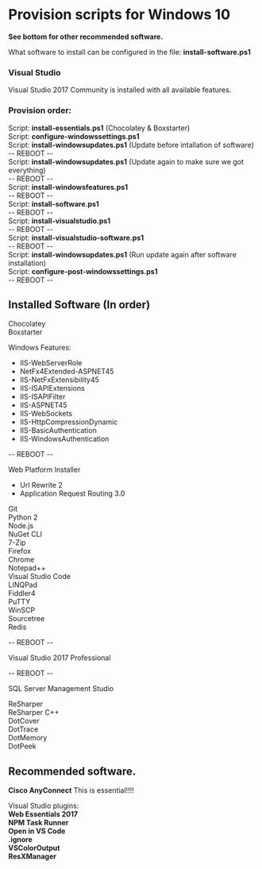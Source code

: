 # Provision scripts for Windows 10

**See bottom for other recommended software.**

What software to install can be configured in the file: **install-software.ps1**

### **Visual Studio**
Visual Studio 2017 Community is installed with all available features.

### **Provision order:**
Script: **install-essentials.ps1** (Chocolatey & Boxstarter)  
Script: **configure-windowssettings.ps1**  
Script: **install-windowsupdates.ps1** (Update before intallation of software)  
-- REBOOT --  
Script: **install-windowsupdates.ps1** (Update again to make sure we got everything)  
-- REBOOT --  
Script: **install-windowsfeatures.ps1**  
-- REBOOT --  
Script: **install-software.ps1**  
-- REBOOT --  
Script: **install-visualstudio.ps1**  
-- REBOOT --  
Script: **install-visualstudio-software.ps1**  
-- REBOOT --  
Script: **install-windowsupdates.ps1** (Run update again after software installation)  
Script: **configure-post-windowssettings.ps1**  
-- REBOOT --  

## **Installed Software (In order)**
Chocolatey  
Boxstarter  

Windows Features:  
 - IIS-WebServerRole  
 - NetFx4Extended-ASPNET45  
 - IIS-NetFxExtensibility45  
 - IIS-ISAPIExtensions  
 - IIS-ISAPIFilter  
 - IIS-ASPNET45  
 - IIS-WebSockets  
 - IIS-HttpCompressionDynamic  
 - IIS-BasicAuthentication  
 - IIS-WindowsAuthentication

-- REBOOT --

Web Platform Installer  
 - Url Rewrite 2  
 - Application Request Routing 3.0

Git  
Python 2  
Node.js  
NuGet CLI  
7-Zip  
Firefox  
Chrome  
Notepad++  
Visual Studio Code   
LINQPad  
Fiddler4  
PuTTY  
WinSCP  
Sourcetree  
Redis

-- REBOOT --

Visual Studio 2017 Professional

-- REBOOT --

SQL Server Management Studio

ReSharper  
ReSharper C++  
DotCover  
DotTrace  
DotMemory  
DotPeek

## Recommended software.
**Cisco AnyConnect** This is essential!!!!  

Visual Studio plugins:  
**Web Essentials 2017**  
**NPM Task Runner**  
**Open in VS Code**  
**.ignore**  
**VSColorOutput**  
**ResXManager**